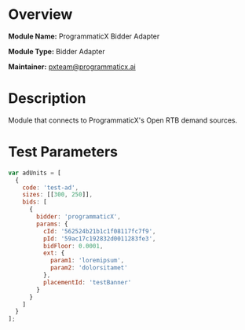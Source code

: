 # Overview

**Module Name:** ProgrammaticX Bidder Adapter

**Module Type:** Bidder Adapter

**Maintainer:** pxteam@programmaticx.ai

# Description

Module that connects to ProgrammaticX's Open RTB demand sources.

# Test Parameters
```js
var adUnits = [
  {
    code: 'test-ad',
    sizes: [[300, 250]],
    bids: [
      {
        bidder: 'programmaticX',
        params: {
          cId: '562524b21b1c1f08117fc7f9',
          pId: '59ac17c192832d0011283fe3',
          bidFloor: 0.0001,
          ext: {
            param1: 'loremipsum',
            param2: 'dolorsitamet'
          },
          placementId: 'testBanner'
        }
      }
    ]
  }
];
```
